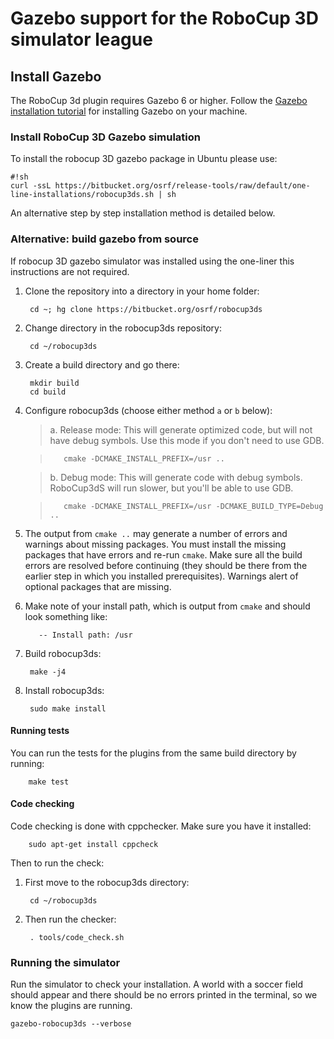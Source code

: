 # Gazebo support for the RoboCup 3D simulator league #

## Install Gazebo

The RoboCup 3d plugin requires Gazebo 6 or higher. Follow the [Gazebo installation tutorial](http://gazebosim.org/tutorials?tut=install_ubuntu&cat=install) for installing Gazebo on your machine.

### Install RoboCup 3D Gazebo simulation

To install the robocup 3D gazebo package in Ubuntu please use:

```
#!sh
curl -ssL https://bitbucket.org/osrf/release-tools/raw/default/one-line-installations/robocup3ds.sh | sh
```
An alternative step by step installation method is detailed below.

### Alternative: build gazebo from source

If robocup 3D gazebo simulator was installed using the one-liner this instructions
are not required.

1. Clone the repository into a directory in your home folder:

        cd ~; hg clone https://bitbucket.org/osrf/robocup3ds

1. Change directory in the robocup3ds repository:

        cd ~/robocup3ds

1. Create a build directory and go there:

        mkdir build
        cd build

1. Configure robocup3ds (choose either method `a` or `b` below):

    > a. Release mode: This will generate optimized code, but will not have
    debug symbols. Use this mode if you don't need to use GDB.

    >        cmake -DCMAKE_INSTALL_PREFIX=/usr ..


    > b. Debug mode: This will generate code with debug symbols. RoboCup3dS will
    run slower, but you'll be able to use GDB.

    >        cmake -DCMAKE_INSTALL_PREFIX=/usr -DCMAKE_BUILD_TYPE=Debug ..

1. The output from `cmake ..` may generate a number of errors and warnings
about missing packages. You must install the missing packages that have errors
and re-run `cmake`. Make sure all the build errors are resolved before
continuing (they should be there from the earlier step in which you installed
prerequisites). Warnings alert of optional packages that are missing.

1. Make note of your install path, which is output from `cmake` and should look something like:

          -- Install path: /usr

1. Build robocup3ds:

        make -j4

1. Install robocup3ds:

        sudo make install


#### Running tests

You can run the tests for the plugins from the same build directory by running:

        make test

#### Code checking

Code checking is done with cppchecker. Make sure you have it installed:

        sudo apt-get install cppcheck

Then to run the check:

1. First move to the robocup3ds directory:

        cd ~/robocup3ds

1. Then run the checker:

        . tools/code_check.sh

### Running the simulator

Run the simulator to check your installation. A world with a soccer field
should appear and there should be no errors printed in the terminal, so we know
the plugins are running.

```
gazebo-robocup3ds --verbose
```